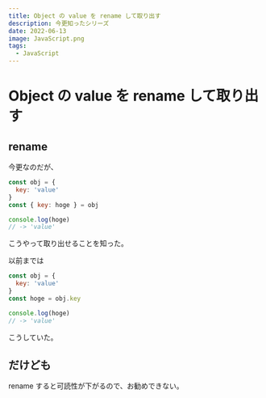 ```yaml
---
title: Object の value を rename して取り出す
description: 今更知ったシリーズ
date: 2022-06-13
image: JavaScript.png
tags:
  - JavaScript
---
```


# Object の value を rename して取り出す

## rename

今更なのだが、

```JavaScript
const obj = {
  key: 'value'
}
const { key: hoge } = obj

console.log(hoge)
// -> 'value'
```

こうやって取り出せることを知った。


以前までは

```JavaScript
const obj = {
  key: 'value'
}
const hoge = obj.key

console.log(hoge)
// -> 'value'
```

こうしていた。

## だけども

rename すると可読性が下がるので、お勧めできない。
